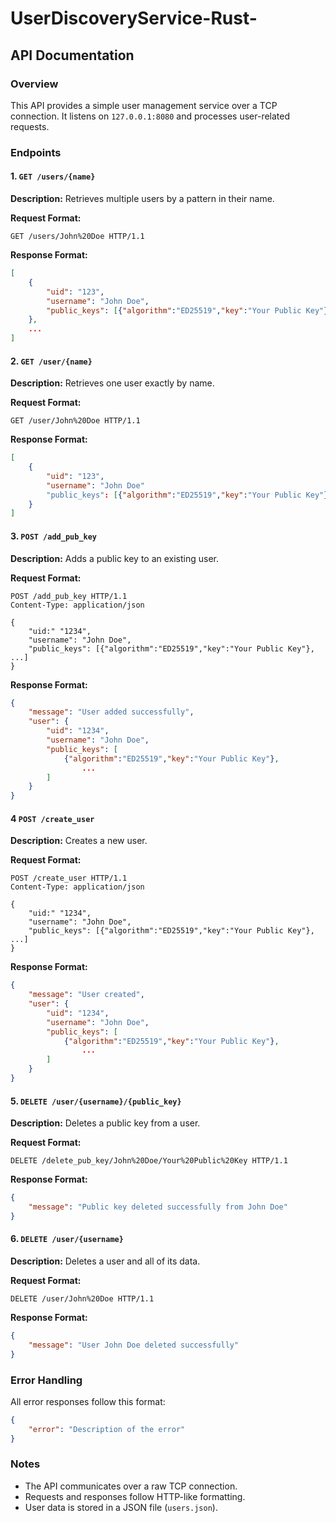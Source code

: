 # UserDiscoveryService-Rust-

## API Documentation

### Overview
This API provides a simple user management service over a TCP connection. It listens on `127.0.0.1:8080` and processes user-related requests.

### Endpoints

#### 1. `GET /users/{name}`
**Description:** Retrieves multiple users by a pattern in their name.

**Request Format:**
```http
GET /users/John%20Doe HTTP/1.1
```

**Response Format:**
```json
[
    {
        "uid": "123",
        "username": "John Doe",
        "public_keys": [{"algorithm":"ED25519","key":"Your Public Key"}, ...]
    },
    ...
]
```

#### 2. `GET /user/{name}`
**Description:** Retrieves one user exactly by name.

**Request Format:**
```http
GET /user/John%20Doe HTTP/1.1
```

**Response Format:**
```json
[
    {
        "uid": "123",
        "username": "John Doe"
        "public_keys": [{"algorithm":"ED25519","key":"Your Public Key"}, ...]
    }
]
```

#### 3. `POST /add_pub_key`
**Description:** Adds a public key to an existing user. 

**Request Format:**
```http
POST /add_pub_key HTTP/1.1
Content-Type: application/json

{
    "uid:" "1234",
    "username": "John Doe",
    "public_keys": [{"algorithm":"ED25519","key":"Your Public Key"}, ...]
}
```

**Response Format:**
```json
{
    "message": "User added successfully",
    "user": {
        "uid": "1234",
        "username": "John Doe",
        "public_keys": [
            {"algorithm":"ED25519","key":"Your Public Key"}, 
                ...
        ]
    }
}
```

#### 4 `POST /create_user`
**Description:** Creates a new user.

**Request Format:**
```http
POST /create_user HTTP/1.1
Content-Type: application/json

{
    "uid:" "1234",
    "username": "John Doe",
    "public_keys": [{"algorithm":"ED25519","key":"Your Public Key"}, ...]
}
```

**Response Format:**
```json
{
    "message": "User created",
    "user": {
        "uid": "1234",
        "username": "John Doe",
        "public_keys": [
            {"algorithm":"ED25519","key":"Your Public Key"}, 
                ...
        ]
    }
}
```

#### 5. `DELETE /user/{username}/{public_key}`
**Description:** Deletes a public key from a user.

**Request Format:**
```http
DELETE /delete_pub_key/John%20Doe/Your%20Public%20Key HTTP/1.1
```

**Response Format:**
```json
{
    "message": "Public key deleted successfully from John Doe"
}
```

#### 6. `DELETE /user/{username}`
**Description:** Deletes a user and all of its data.

**Request Format:**
```http
DELETE /user/John%20Doe HTTP/1.1
```

**Response Format:**
```json
{
    "message": "User John Doe deleted successfully"
}
```

### Error Handling
All error responses follow this format:
```json
{
    "error": "Description of the error"
}
```

### Notes
- The API communicates over a raw TCP connection.
- Requests and responses follow HTTP-like formatting.
- User data is stored in a JSON file (`users.json`).


